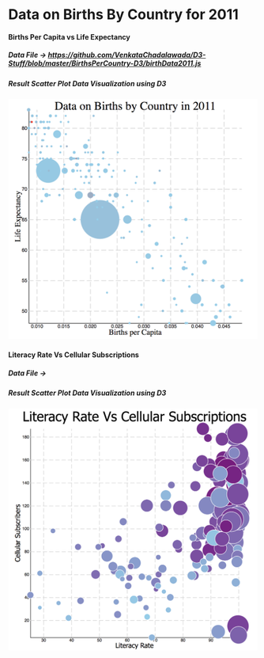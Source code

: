 # Data on Births By Country for 2011

#### Births Per Capita vs Life Expectancy
##### Data File -> https://github.com/VenkataChadalawada/D3-Stuff/blob/master/BirthsPerCountry-D3/birthData2011.js
##### Result Scatter Plot Data Visualization using D3
![alt text](https://github.com/VenkataChadalawada/D3-Stuff/blob/master/BirthsPerCountry-D3/ScatterPlotD3_Result.png)

#### Literacy Rate Vs Cellular Subscriptions
##### Data File ->
##### Result Scatter Plot Data Visualization using D3
![alt text](https://github.com/VenkataChadalawada/D3-Stuff/blob/master/BirthsPerCountry-D3/ScatterPlotResult2_D3.png)

